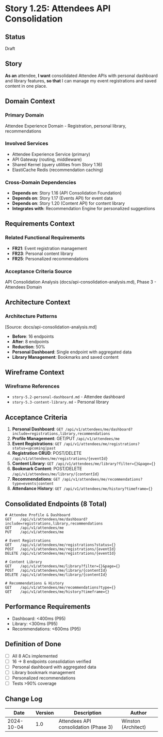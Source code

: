 # Story 1.25: Attendees API Consolidation

## Status
Draft

## Story

**As an** attendee,
**I want** consolidated Attendee APIs with personal dashboard and library features,
**so that** I can manage my event registrations and saved content in one place.

## Domain Context

### Primary Domain
Attendee Experience Domain - Registration, personal library, recommendations

### Involved Services
- Attendee Experience Service (primary)
- API Gateway (routing, middleware)
- Shared Kernel (query utilities from Story 1.16)
- ElastiCache Redis (recommendation caching)

### Cross-Domain Dependencies
- **Depends on**: Story 1.16 (API Consolidation Foundation)
- **Depends on**: Story 1.17 (Events API) for event data
- **Depends on**: Story 1.20 (Content API) for content library
- **Integrates with**: Recommendation Engine for personalized suggestions

## Requirements Context

### Related Functional Requirements
- **FR21**: Event registration management
- **FR23**: Personal content library
- **FR25**: Personalized recommendations

### Acceptance Criteria Source
API Consolidation Analysis (docs/api-consolidation-analysis.md), Phase 3 - Attendees Domain

## Architecture Context

### Architecture Patterns
[Source: docs/api-consolidation-analysis.md]
- **Before**: 16 endpoints
- **After**: 8 endpoints
- **Reduction**: 50%
- **Personal Dashboard**: Single endpoint with aggregated data
- **Library Management**: Bookmarks and saved content

## Wireframe Context

### Wireframe References
- `story-5.2-personal-dashboard.md` - Attendee dashboard
- `story-5.3-content-library.md` - Personal library

## Acceptance Criteria

1. **Personal Dashboard**: `GET /api/v1/attendees/me/dashboard?include=registrations,library,recommendations`
2. **Profile Management**: GET/PUT `/api/v1/attendees/me`
3. **Event Registrations**: `GET /api/v1/attendees/me/registrations?status=upcoming|past`
4. **Registration CRUD**: POST/DELETE `/api/v1/attendees/me/registrations/{eventId}`
5. **Content Library**: `GET /api/v1/attendees/me/library?filter={}&page={}`
6. **Bookmark Content**: POST/DELETE `/api/v1/attendees/me/library/{contentId}`
7. **Recommendations**: `GET /api/v1/attendees/me/recommendations?type=events|content`
8. **Attendance History**: `GET /api/v1/attendees/me/history?timeframe={}`

## Consolidated Endpoints (8 Total)

```
# Attendee Profile & Dashboard
GET    /api/v1/attendees/me/dashboard?include=registrations,library,recommendations
GET    /api/v1/attendees/me
PUT    /api/v1/attendees/me

# Event Registrations
GET    /api/v1/attendees/me/registrations?status={}
POST   /api/v1/attendees/me/registrations/{eventId}
DELETE /api/v1/attendees/me/registrations/{eventId}

# Content Library
GET    /api/v1/attendees/me/library?filter={}&page={}
POST   /api/v1/attendees/me/library/{contentId}
DELETE /api/v1/attendees/me/library/{contentId}

# Recommendations & History
GET    /api/v1/attendees/me/recommendations?type={}
GET    /api/v1/attendees/me/history?timeframe={}
```

## Performance Requirements

- Dashboard: <400ms (P95)
- Library: <300ms (P95)
- Recommendations: <600ms (P95)

## Definition of Done

- [ ] All 8 ACs implemented
- [ ] 16 → 8 endpoints consolidation verified
- [ ] Personal dashboard with aggregated data
- [ ] Library bookmark management
- [ ] Personalized recommendations
- [ ] Tests >90% coverage

## Change Log

| Date | Version | Description | Author |
|------|---------|-------------|--------|
| 2024-10-04 | 1.0 | Attendees API consolidation (Phase 3) | Winston (Architect) |
